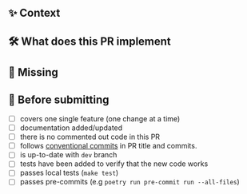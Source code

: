 ## ✨ Context

<!--- What's the context for the changes? If the changes are related to a specific issue, please [link](https://docs.github.com/en/issues/tracking-your-work-with-issues/linking-a-pull-request-to-an-issue) to it:_

- This PR fixes or closes issue: fixes #
- This PR is related to issue:

-->

## 🛠 What does this PR implement

<!--- _Detailed description of the changes introduced, Give examples of the changes you've made in this pull request, include an itemized list if you can and
add diagrams or images if necessary. It'll help the reviewer_ -->

## 🙈 Missing

<!--- If there are things that are requested in the task and were not implemented, list them here -->

## 🚦 Before submitting

- [ ] covers one single feature (one change at a time)
- [ ] documentation added/updated
- [ ] there is no commented out code in this PR
- [ ] follows [conventional commits](https://www.conventionalcommits.org/en/v1.0.0/) in PR title and commits.
- [ ] is up-to-date with `dev` branch
- [ ] tests have been added to verify that the new code works
- [ ] passes local tests (`make test`)
- [ ] passes pre-commits (e.g `poetry run pre-commit run --all-files`)
